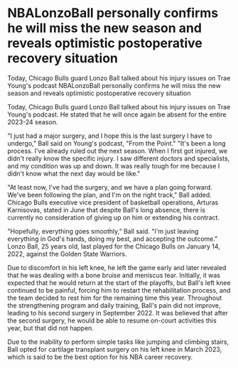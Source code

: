 #  NBALonzoBall personally confirms he will miss the new season and reveals optimistic postoperative recovery situation

Today, Chicago Bulls guard Lonzo Ball talked about his injury issues on Trae Young's podcast 
  NBALonzoBall personally confirms he will miss the new season and reveals optimistic postoperative recovery situation

Today, Chicago Bulls guard Lonzo Ball talked about his injury issues on Trae Young's podcast. He stated that he will once again be absent for the entire 2023-24 season.

"I just had a major surgery, and I hope this is the last surgery I have to undergo," Ball said on Young's podcast, "From the Point." "It's been a long process. I've already ruled out the next season. When I first got injured, we didn't really know the specific injury. I saw different doctors and specialists, and my condition was up and down. It was really tough for me because I didn't know what the next day would be like."

"At least now, I've had the surgery, and we have a plan going forward. We've been following the plan, and I'm on the right track," Ball added. Chicago Bulls executive vice president of basketball operations, Arturas Karnisovas, stated in June that despite Ball's long absence, there is currently no consideration of giving up on him or extending his contract.

"Hopefully, everything goes smoothly," Ball said. "I'm just leaving everything in God's hands, doing my best, and accepting the outcome." Lonzo Ball, 25 years old, last played for the Chicago Bulls on January 14, 2022, against the Golden State Warriors.

Due to discomfort in his left knee, he left the game early and later revealed that he was dealing with a bone bruise and meniscus tear. Initially, it was expected that he would return at the start of the playoffs, but Ball's left knee continued to be painful, forcing him to restart the rehabilitation process, and the team decided to rest him for the remaining time this year. Throughout the strengthening program and daily training, Ball's pain did not improve, leading to his second surgery in September 2022. It was believed that after the second surgery, he would be able to resume on-court activities this year, but that did not happen.

Due to the inability to perform simple tasks like jumping and climbing stairs, Ball opted for cartilage transplant surgery on his left knee in March 2023, which is said to be the best option for his NBA career recovery.